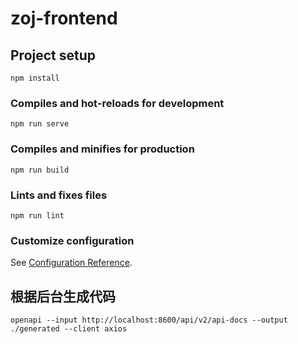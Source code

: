 # zoj-frontend

## Project setup

```
npm install
```

### Compiles and hot-reloads for development

```
npm run serve
```

### Compiles and minifies for production

```
npm run build
```

### Lints and fixes files

```
npm run lint
```

### Customize configuration

See [Configuration Reference](https://cli.vuejs.org/config/).

## 根据后台生成代码

```shell
openapi --input http://localhost:8600/api/v2/api-docs --output ./generated --client axios
```
